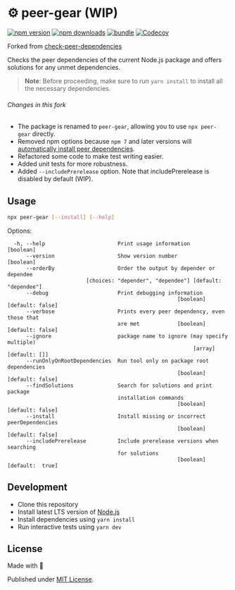 # ⚙️ peer-gear (WIP)

[![npm version][npm-version-src]][npm-version-href]
[![npm downloads][npm-downloads-src]][npm-downloads-href]
[![bundle][bundle-src]][bundle-href]
[![Codecov][codecov-src]][codecov-href]

Forked from [check-peer-dependencies](https://github.com/christopherthielen/check-peer-dependencies)

Checks the peer dependencies of the current Node.js package and offers solutions for any unmet dependencies.

> **Note**:
> Before proceeding, make sure to run `yarn install` to install all the necessary dependencies.

###### Changes in this fork

- The package is renamed to `peer-gear`, allowing you to use `npx peer-gear` directly.
- Removed npm options because `npm 7` and later versions will [automatically install peer dependencies](https://github.com/npm/rfcs/blob/main/implemented/0025-install-peer-deps.md).
- Refactored some code to make test writing easier.
- Added unit tests for more robustness.
- Added `--includePrerelease` option. Note that includePrerelease is disabled by default (WIP).

## Usage

```bash
npx peer-gear [--install] [--help]
```

Options:
```
  -h, --help                       Print usage information             [boolean]
      --version                    Show version number                 [boolean]
      --orderBy                    Order the output by depender or dependee
                         [choices: "depender", "dependee"] [default: "dependee"]
      --debug                      Print debugging information
                                                      [boolean] [default: false]
      --verbose                    Prints every peer dependency, even those that
                                   are met            [boolean] [default: false]
      --ignore                     package name to ignore (may specify multiple)
                                                           [array] [default: []]
      --runOnlyOnRootDependencies  Run tool only on package root dependencies
                                                      [boolean] [default: false]
      --findSolutions              Search for solutions and print package
                                   installation commands
                                                      [boolean] [default: false]
      --install                    Install missing or incorrect peerDependencies
                                                      [boolean] [default: false]
      --includePrerelease          Include prerelease versions when searching
                                   for solutions
                                                      [boolean] [default:  true]
```

## Development

- Clone this repository
- Install latest LTS version of [Node.js](https://nodejs.org/en/)
- Install dependencies using `yarn install`
- Run interactive tests using `yarn dev`

## License

Made with 💛

Published under [MIT License](./LICENSE).

<!-- Badges -->

[npm-version-src]: https://img.shields.io/npm/v/peer-gear?style=flat&colorA=18181B&colorB=F0DB4F
[npm-version-href]: https://npmjs.com/package/peer-gear
[npm-downloads-src]: https://img.shields.io/npm/dm/peer-gear?style=flat&colorA=18181B&colorB=F0DB4F
[npm-downloads-href]: https://npmjs.com/package/peer-gear

[codecov-src]: https://img.shields.io/codecov/c/gh/motea927/peer-gear/main?style=flat&colorA=18181B&colorB=F0DB4F
[codecov-href]: https://codecov.io/gh/motea927/peer-gear

[bundle-src]: https://img.shields.io/bundlephobia/minzip/peer-gear?style=flat&colorA=18181B&colorB=F0DB4F
[bundle-href]: https://bundlephobia.com/result?p=peer-gear
